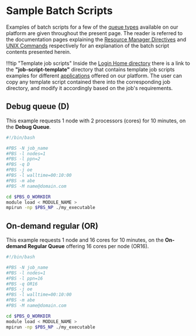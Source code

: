 # Sample Batch Scripts

Examples of batch scripts for a few of the [queue types](../../infrastructure/resource/category.md) available on our platform are given throughout the present page. The reader is referred to the documentation pages explaining the [Resource Manager Directives](directives.md) and [UNIX Commands](commands.md) respectively for an explanation of the batch script contents presented herein.

!!!tip "Template job scripts"
    Inside the [Login Home directory](../../infrastructure/login/directories.md) there is a link to the **"job-script-template"** directory that contains template job scripts examples for different [applications](../../software/applications.md) offered on our platform. The user can copy any template script contained there into the corresponding job directory, and modify it accordingly based on the job's requirements.

## Debug queue (D)

This example requests 1 node with 2 processors (cores) for 10 minutes, on the **Debug Queue**.

```bash
#!/bin/bash

#PBS -N job_name
#PBS -l nodes=1
#PBS -l ppn=2
#PBS -q D
#PBS -j oe
#PBS -l walltime=00:10:00
#PBS -m abe
#PBS -M name@domain.com

cd $PBS_O_WORKDIR
module load < MODULE_NAME >
mpirun -np $PBS_NP ./my_executable
```

## On-demand regular (OR)

This example requests 1 node and 16 cores for 10 minutes, on the **On-demand Regular Queue** offering 16 cores per node (OR16).

```bash
#!/bin/bash

#PBS -N job_name
#PBS -l nodes=1
#PBS -l ppn=16
#PBS -q OR16
#PBS -j oe
#PBS -l walltime=00:10:00
#PBS -m abe
#PBS -M name@domain.com

cd $PBS_O_WORKDIR
module load < MODULE_NAME >
mpirun -np $PBS_NP ./my_executable
```
